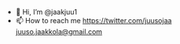 - 👋 Hi, I’m @jaakjuu1
- 📫 How to reach me https://twitter.com/juusojaa juuso.jaakkola@gmail.com

<!---
jaakjuu1/jaakjuu1 is a ✨ special ✨ repository because its `README.md` (this file) appears on your GitHub profile.
You can click the Preview link to take a look at your changes.
--->

